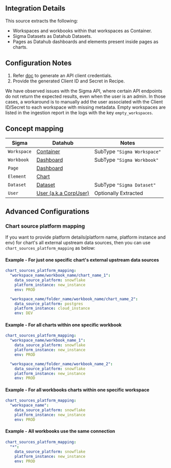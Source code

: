 ## Integration Details

This source extracts the following:

- Workspaces and workbooks within that workspaces as Container.
- Sigma Datasets as Datahub Datasets.
- Pages as Datahub dashboards and elements present inside pages as charts.

## Configuration Notes

1. Refer [doc](https://help.sigmacomputing.com/docs/generate-api-client-credentials) to generate an API client credentials.
2. Provide the generated Client ID and Secret in Recipe.

We have observed issues with the Sigma API, where certain API endpoints do not return the expected results, even when the user is an admin. In those cases, a workaround is to manually add the user associated with the Client ID/Secret to each workspace with missing metadata.
Empty workspaces are listed in the ingestion report in the logs with the key `empty_workspaces`.

## Concept mapping

| Sigma       | Datahub                                                       | Notes                       |
| ----------- | ------------------------------------------------------------- | --------------------------- |
| `Workspace` | [Container](../../metamodel/entities/container.md)            | SubType `"Sigma Workspace"` |
| `Workbook`  | [Dashboard](../../metamodel/entities/dashboard.md)            | SubType `"Sigma Workbook"`  |
| `Page`      | [Dashboard](../../metamodel/entities/dashboard.md)            |                             |
| `Element`   | [Chart](../../metamodel/entities/chart.md)                    |                             |
| `Dataset`   | [Dataset](../../metamodel/entities/dataset.md)                | SubType `"Sigma Dataset"`   |
| `User`      | [User (a.k.a CorpUser)](../../metamodel/entities/corpuser.md) | Optionally Extracted        |

## Advanced Configurations

### Chart source platform mapping

If you want to provide platform details(platform name, platform instance and env) for chart's all external upstream data sources, then you can use `chart_sources_platform_mapping` as below:

#### Example - For just one specific chart's external upstream data sources

```yml
chart_sources_platform_mapping:
  "workspace_name/workbook_name/chart_name_1":
    data_source_platform: snowflake
    platform_instance: new_instance
    env: PROD

  "workspace_name/folder_name/workbook_name/chart_name_2":
    data_source_platform: postgres
    platform_instance: cloud_instance
    env: DEV
```

#### Example - For all charts within one specific workbook

```yml
chart_sources_platform_mapping:
  "workspace_name/workbook_name_1":
    data_source_platform: snowflake
    platform_instance: new_instance
    env: PROD

  "workspace_name/folder_name/workbook_name_2":
    data_source_platform: snowflake
    platform_instance: new_instance
    env: PROD
```

#### Example - For all workbooks charts within one specific workspace

```yml
chart_sources_platform_mapping:
  "workspace_name":
    data_source_platform: snowflake
    platform_instance: new_instance
    env: PROD
```

#### Example - All workbooks use the same connection

```yml
chart_sources_platform_mapping:
  "*":
    data_source_platform: snowflake
    platform_instance: new_instance
    env: PROD
```
